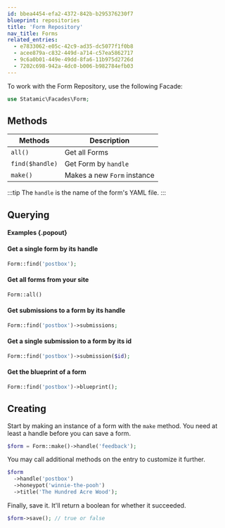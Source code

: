 ```yaml
---
id: bbea4454-efa2-4372-842b-b295376230f7
blueprint: repositories
title: 'Form Repository'
nav_title: Forms
related_entries:
  - e7833062-e05c-42c9-ad35-dc5077f1f0b8
  - acee879a-c832-449d-a714-c57ea5862717
  - 9c6a0b01-449e-49dd-8fa6-11b975d2726d
  - 7202c698-942a-4dc0-b006-b982784efb03
---
```

To work with the Form Repository, use the following Facade:

```php
use Statamic\Facades\Form;
```

## Methods

| Methods | Description |
| ------- | ----------- |
| `all()` | Get all Forms |
| `find($handle)` | Get Form by `handle` |
| `make()` | Makes a new `Form` instance |

:::tip
The `handle` is the name of the form's YAML file.
:::

## Querying

#### Examples {.popout}

#### Get a single form by its handle

```php
Form::find('postbox');
```

#### Get all forms from your site

```php
Form::all()
```

#### Get submissions to a form by its handle

```php
Form::find('postbox')->submissions;
```

#### Get a single submission to a form by its id

```php
Form::find('postbox')->submission($id);
```

#### Get the blueprint of a form

```php
Form::find('postbox')->blueprint();
```


## Creating

Start by making an instance of a form with the `make` method.
You need at least a handle before you can save a form.

```php
$form = Form::make()->handle('feedback');
```

You may call additional methods on the entry to customize it further.

```php
$form
  ->handle('postbox')
  ->honeypot('winnie-the-pooh')
  ->title('The Hundred Acre Wood');
```

Finally, save it. It'll return a boolean for whether it succeeded.

```php
$form->save(); // true or false
```
